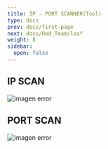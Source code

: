 ```yaml
---
title: IP - PORT SCANNER(Tool)
type: docs
prev: docs/first-page
next: docs/Red_Team/leaf
weight: 8
sidebar:
  open: false
---
```

## IP SCAN

![imagen error](/images/red_team/linux/20241010130136.png)

## PORT SCAN

![imagen error](/images/red_team/linux/20241010131622.png)
